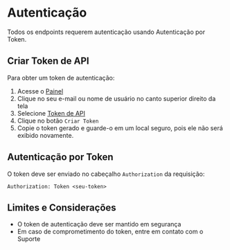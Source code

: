 # Autenticação

Todos os endpoints requerem autenticação usando Autenticação por Token.

## Criar Token de API

Para obter um token de autenticação:

1. Acesse o [Painel](https://consultar.io/app)
2. Clique no seu e-mail ou nome de usuário no canto superior direito da tela
3. Selecione [Token de API](https://consultar.io/app/token/)
4. Clique no botão `Criar Token`
5. Copie o token gerado e guarde-o em um local seguro, pois ele não será exibido
   novamente.

## Autenticação por Token

O token deve ser enviado no cabeçalho `Authorization` da requisição:

`Authorization: Token <seu-token>`

## Limites e Considerações

- O token de autenticação deve ser mantido em segurança
- Em caso de comprometimento do token, entre em contato com o Suporte
